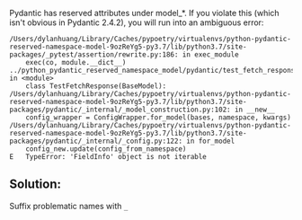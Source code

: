 Pydantic has reserved attributes under model_*. If you violate this (which isn't
obvious in Pydantic 2.4.2), you will run into an ambiguous error:

```
/Users/dylanhuang/Library/Caches/pypoetry/virtualenvs/python-pydantic-reserved-namespace-model-9ozReYg5-py3.7/lib/python3.7/site-packages/_pytest/assertion/rewrite.py:186: in exec_module
    exec(co, module.__dict__)
../python_pydantic_reserved_namespace_model/pydantic/test_fetch_response.py:21: in <module>
    class TestFetchResponse(BaseModel):
/Users/dylanhuang/Library/Caches/pypoetry/virtualenvs/python-pydantic-reserved-namespace-model-9ozReYg5-py3.7/lib/python3.7/site-packages/pydantic/_internal/_model_construction.py:102: in __new__
    config_wrapper = ConfigWrapper.for_model(bases, namespace, kwargs)
/Users/dylanhuang/Library/Caches/pypoetry/virtualenvs/python-pydantic-reserved-namespace-model-9ozReYg5-py3.7/lib/python3.7/site-packages/pydantic/_internal/_config.py:122: in for_model
    config_new.update(config_from_namespace)
E   TypeError: 'FieldInfo' object is not iterable
```

## Solution:

Suffix problematic names with `_`